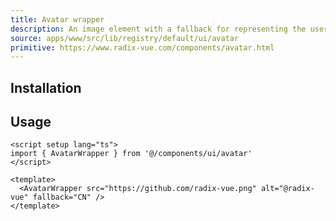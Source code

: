 ```yaml
---
title: Avatar wrapper
description: An image element with a fallback for representing the user.
source: apps/www/src/lib/registry/default/ui/avatar
primitive: https://www.radix-vue.com/components/avatar.html
---
```


<ComponentPreview name="AvatarWrapperDemo" />

## Installation

<TabPreview name="CLI">
<template #CLI>

```bash
npx shadcn-vue@latest add wrapper-avatar
```
</template>
<template #Manual>

<Steps>

### Create new component (ex: `@/components/ui/alert/AvatarWrapper.vue`) and copy and paste the following code into your project

```vue
<script setup lang="ts">
import type { HTMLAttributes } from 'vue'
import { type AvatarVariants, avatarVariant } from '.'
import { cn } from '@/lib/utils'
import { Avatar, AvatarFallback, AvatarImage } from '@/components/ui/avatar'

const props = withDefaults(
  defineProps<{
    class?: HTMLAttributes['class']
    size?: AvatarVariants['size']
    shape?: AvatarVariants['shape']
    fallback: string
    src?: string
    alt?: string
  }>(),
  {
    size: 'sm',
    shape: 'circle',
    fallback: 'AX',
  },
)
</script>

<template>
  <Avatar :class="cn(avatarVariant({ size, shape }), props.class)">
    <slot>
      <AvatarImage v-if="src" :src="src" :alt="alt || src" />
      <AvatarFallback>{{ fallback }}</AvatarFallback>
    </slot>
  </Avatar>
</template>
```

### Import and use that new component into project

```vue
<script setup lang="ts">
import AvatarWrapper from '@/components/ui/alert/AvatarWrapper'
</script>

<template>
  <AvatarWrapper src="https://github.com/radix-vue.png" alt="@radix-vue" fallback="CN" />
</template>
```
</Steps>

</template>
</TabPreview>

## Usage

```vue
<script setup lang="ts">
import { AvatarWrapper } from '@/components/ui/avatar'
</script>

<template>
  <AvatarWrapper src="https://github.com/radix-vue.png" alt="@radix-vue" fallback="CN" />
</template>
```
